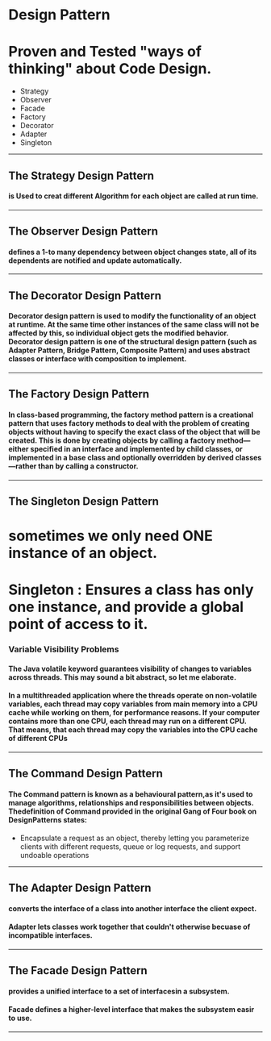 # Design Pattern

# Proven and Tested "ways of thinking" about Code Design.

* Strategy
* Observer
* Facade
* Factory
* Decorator
* Adapter
* Singleton
---
## The Strategy Design Pattern
#### is Used to creat different Algorithm for each object are called at run time.
---
## The Observer Design Pattern
#### defines a 1-to many dependency between object changes state, all of its dependents are notified and update automatically.
---
## The Decorator Design Pattern
#### Decorator design pattern is used to modify the functionality of an object at runtime. At the same time other instances of the same class will not be affected by this, so individual object gets the modified behavior. Decorator design pattern is one of the structural design pattern (such as Adapter Pattern, Bridge Pattern, Composite Pattern) and uses abstract classes or interface with composition to implement.
---
## The Factory Design Pattern
#### In class-based programming, the factory method pattern is a creational pattern that uses factory methods to deal with the problem of creating objects without having to specify the exact class of the object that will be created. This is done by creating objects by calling a factory method—either specified in an interface and implemented by child classes, or implemented in a base class and optionally overridden by derived classes—rather than by calling a constructor.
---
## The Singleton Design Pattern
# sometimes we only need ONE instance of an object. 
# Singleton : Ensures a class  has only one instance, and provide a global point of access to it.

### Variable Visibility Problems
#### The Java volatile keyword guarantees visibility of changes to variables across threads. This may sound a bit abstract, so let me elaborate.

#### In a multithreaded application where the threads operate on non-volatile variables, each thread may copy variables from main memory into a CPU cache while working on them, for performance reasons. If your computer contains more than one CPU, each thread may run on a different CPU. That means, that each thread may copy the variables into the CPU cache of different CPUs 
---
## The Command Design Pattern
#### The Command pattern is known as a behavioural pattern,as it's used to manage algorithms, relationships and responsibilities between objects. Thedefinition of Command provided in the original Gang of Four book on DesignPatterns states: 
* Encapsulate a request as an object, thereby letting you parameterize clients with different requests, queue or log requests, and support undoable operations
---
## The Adapter Design Pattern
#### converts the interface of a class into another interface the client expect.
#### Adapter lets classes work together that couldn't otherwise becuase of incompatible interfaces. 
---
## The Facade Design Pattern 
#### provides a unified interface to a set of interfacesin a subsystem.
#### Facade defines a higher-level interface that makes the subsystem easir to use. 
---

